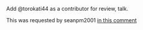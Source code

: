 Add @torokati44 as a contributor for review, talk.

This was requested by seanpm2001 [in this comment](https://github.com/seanpm2001/seanpm2001/issues/22#issuecomment-1002853644)
